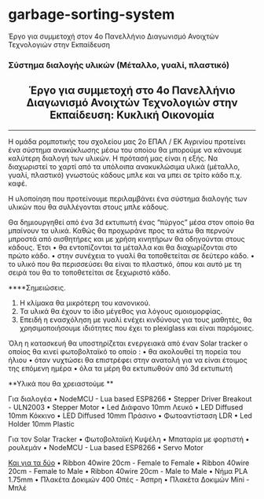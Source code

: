 # garbage-sorting-system
Έργο για συμμετοχή στον 4ο Πανελλήνιο Διαγωνισμό Ανοιχτών Τεχνολογιών στην Εκπαίδευση

<h3 align= left>Σύστημα διαλογής υλικών (Μέταλλο, γυαλί, πλαστικό)</h3>

<h2 align= center>Έργο για συμμετοχή στο 4ο Πανελλήνιο Διαγωνισμό Ανοιχτών Τεχνολογιών στην Εκπαίδευση: Κυκλική Οικονομία</h2>

<hr>

Η ομάδα ρομποτικής του σχολείου μας 2ο ΕΠΑΛ / ΕΚ Αγρινίου προτείνει ένα σύστημα ανακύκλωσης μέσω του οποίου θα μπορούμε να κάνουμε καλύτερη διαλογή των υλικών. Η πρότασή μας είναι η εξής. Να διαχωριστεί το χαρτί από τα υπόλοιπα ανακυκλώσιμα υλικά (μέταλλο, γυαλί, πλαστικό) γνωστούς κάδους μπλε και να μπει σε τρίτο κάδο π.χ. καφέ. 

Η υλοποίηση που προτείνουμε περιλαμβάνει ένα σύστημα διαλογής των υλικών που θα συλλέγονται στους μπλε κάδους. 

Θα δημιουργηθεί από ένα 3d εκτυπωτή ένας “πύργος” μέσα στον οποίο θα μπαίνουν τα υλικά. Καθώς θα προχωράνε προς τα κάτω θα περνούν μπροστά από αισθητήρες και με χρήση κινητήρων θα οδηγούνται στους κάδους. Έτσι 
•	θα εντοπίζονται τα μέταλλα και θα διαχωρίζονται στο πρώτο κάδο. 
•	στην συνέχεια το γυαλί θα τοποθετείται σε δεύτερο κάδο. 
•	το υλικό που θα περισσεύσει θα είναι το πλαστικό, όπου και αυτό με τη σειρά του θα το τοποθετείται σε ξεχωριστό κάδο.

****Σημειώσεις. 
1.	Η κλίμακα θα μικρότερη του κανονικού. 
2.	Τα υλικά θα έχουν το ίδιο μέγεθος για λόγους ομοιομορφίας.
3.	Επειδή η ενασχόληση με γυαλί ενέχει κινδύνους για τους μαθητές, θα χρησιμοποιήσουμε ιδιότητες που έχει το plexiglass και είναι παρόμοιες.


Όλη η κατασκευή θα υποστηρίζεται ενεργειακά από έναν Solar tracker ο οποίος θα κινεί φωτοβολταϊκό το οποίο : 
•	θα ακολουθεί τη πορεία του ήλιου
•	όταν νυχτώσει θα επιστρέφει στην ανατολή για να είναι έτοιμος της επόμενη ημέρα
•	όλα τα μέρη θα εκτυπωθούν από 3d εκτυπωτή



**Υλικά που θα χρειαστούμε 
**

Για διαλογέα 
•	NodeMCU - Lua based ESP8266
•	Stepper Driver Breakout - ULN2003
•	Stepper Motor
•	Led Διάφανο 10mm Λευκό
•	LED Diffused 10mm Κόκκινο
•	LED Diffused 10mm Πράσινο
•	Φωτοαντίσταση LDR 
•	Led Holder 10mm Plastic

Για τον Solar Tracker
•	Φωτοβολταϊκή Κυψέλη
•	Μπαταρία με φορτιστή
•	ρουλεμάν
•	NodeMCU - Lua based ESP8266
•	Servo Motor

<u>Και για τα δύο</u>
•	Ribbon 40wire 20cm - Female to Female
•	Ribbon 40wire 20cm - Female to Μale
•	Ribbon 40wire 20cm - Male to Male
•	Νήμα PLA 1.75mm
•	Πλακέτα Δοκιμών 400 Οπές - Άσπρη
•	Πλακέτα Δοκιμών Mini - Μπλέ
